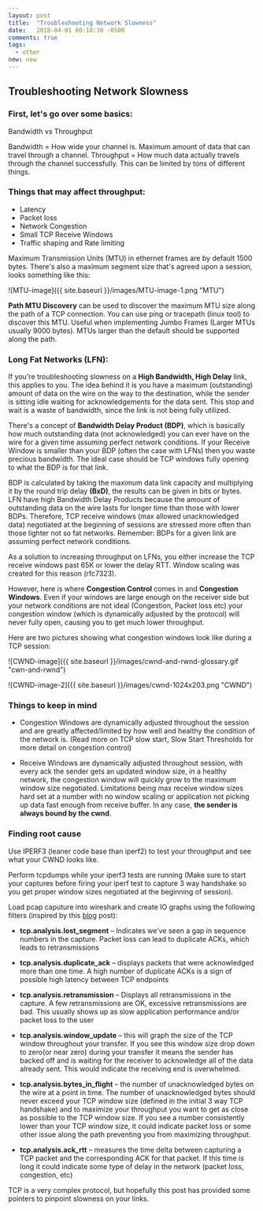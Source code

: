 ```yaml
---
layout: post
title:  "Troubleshooting Network Slowness"
date:   2018-04-01 00:18:30 -0500
comments: true
tags:
  - other
new: new
---
```


<h2>Troubleshooting Network Slowness</h2>

<h3>First, let's go over some basics:</h3>

Bandwidth vs Throughput

Bandwidth = How wide your channel is. Maximum amount of data that can travel through a channel.
Throughput = How much data actually travels through the channel successfully. This can be limited by tons of different things.

<h3>Things that may affect throughput:</h3>

- Latency
- Packet loss
- Network Congestion
- Small TCP Receive Windows
- Traffic shaping and Rate limiting

Maximum Transmission Units (MTU) in ethernet frames are by default 1500 bytes. There's also a maximum segment size that's agreed upon a session, looks something like this:

![MTU-image]({{ site.baseurl }}/images/MTU-image-1.png "MTU")

**Path MTU Discovery** can be used to discover the maximum MTU size along the path of a TCP connection. You can use ping or tracepath (linux tool) to discover this MTU. Useful when implementing Jumbo Frames (Larger MTUs usually 9000 bytes). MTUs larger than the default should be supported along the path.

<h3> Long Fat Networks (LFN): </h3>

If you're troubleshooting slowness on a **High Bandwidth, High Delay** link, this applies to you. The idea behind it is you have a maximum (outstanding) amount of data on the wire on the way to the destination, while the sender is sitting idle waiting for acknowledgements for the data sent. This stop and wait is a waste of bandwidth, since the link is not being fully utilized.

There's a concept of **Bandwidth Delay Product (BDP)**, which is basically how much outstanding data (not acknowledged) you can ever have on the wire for a given time assuming perfect network conditions. If your Receive Window is smaller than your BDP (often the case with LFNs) then you waste precious bandwidth. The ideal case should be TCP windows fully opening to what the BDP is for that link.

BDP is calculated by taking the maximum data link capacity and multiplying it by the round trip delay **(BxD)**, the results can be given in bits or bytes. LFN have high Bandwidth Delay Products because the amount of outstanding data on the wire lasts for longer time than those with lower BDPs. Therefore, TCP receive windows (max allowed unacknowledged data) negotiated at the beginning of sessions are stressed more often than those lighter not so fat networks. Remember: BDPs for a given link are assuming perfect network conditions.

As a solution to increasing throughput on LFNs, you either increase the TCP receive windows past 65K or lower the delay RTT. Window scaling was created for this reason (rfc7323).

However, here is where **Congestion Control** comes in and **Congestion Windows**. Even if your windows are large enough on the receiver side but your network conditions are not ideal (Congestion, Packet loss etc) your congestion window (which is dynamically adjusted by the protocol) will never fully open, causing you to get much lower throughput.

Here are two pictures showing what congestion windows look like during a TCP session:

![CWND-image]({{ site.baseurl }}/images/cwnd-and-rwnd-glossary.gif "cwn-and-rwnd")

![CWND-image-2]({{ site.baseurl }}/images/cwnd-1024x203.png "CWND")

<h3> Things to keep in mind </h3>

- Congestion Windows are dynamically adjusted throughout the session and are greatly affected/limited by how well and healthy the condition of the network is. (Read more on TCP slow start, Slow Start Thresholds for more detail on congestion control)

- Receive Windows are dynamically adjusted throughout session, with every ack the sender gets an updated window size, in a healthy network, the congestion window will quickly grow to the maximum window size negotiated. Limitations being max receive window sizes hard set at a number with no window scaling or application not picking up data fast enough from receive buffer. In any case, **the sender is always bound by the cwnd**.

<h3> Finding root cause </h3>

Use IPERF3 (leaner code base than iperf2) to test your throughput and see what your CWND looks like.

Perform tcpdumps while your iperf3 tests are running (Make sure to start your captures before firing your iperf test to capture 3 way handshake so you get proper window sizes negotiated at the beginning of session).

Load pcap caputure into wireshark and create IO graphs using the following filters (inspired by this [blog](https://notalwaysthenetwork.com/2014/04/09/troubleshooting-with-wireshark-io-graphs-part-1/) post):

- **tcp.analysis.lost_segment** – Indicates we’ve seen a gap in sequence numbers in the capture.  Packet loss can lead to duplicate ACKs, which leads to retransmissions

- **tcp.analysis.duplicate_ack** – displays packets that were acknowledged more than one time.  A high number of duplicate ACKs is a sign of possible high latency between TCP endpoints

- **tcp.analysis.retransmission** – Displays all retransmissions in the capture.  A few retransmissions are OK, excessive retransmissions are bad. This usually shows up as slow application performance and/or packet loss to the user

- **tcp.analysis.window_update** – this will graph the size of the TCP window throughout your transfer.  If you see this window size drop down to zero(or near zero) during your transfer it means the sender has backed off and is waiting for the receiver to acknowledge all of the data already sent.  This would indicate the receiving end is overwhelmed.

- **tcp.analysis.bytes_in_flight** – the number of unacknowledged bytes on the wire at a point in time.  The number of unacknowledged bytes should never exceed your TCP window size (defined in the initial 3 way TCP handshake) and to maximize your throughput you want to get as close as possible to the TCP window size.  If you see a number consistently lower than your TCP window size, it could indicate packet loss or some other issue along the path preventing you from maximizing throughput.

- **tcp.analysis.ack_rtt** – measures the time delta between capturing a TCP packet and the corresponding ACK for that packet. If this time is long it could indicate some type of delay in the network (packet loss, congestion, etc)

TCP is a very complex protocol, but hopefully this post has provided some pointers to pinpoint slowness on your links. 
